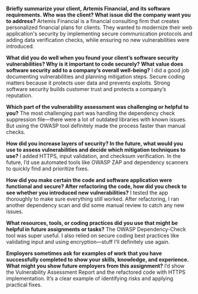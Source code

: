 **Briefly summarize your client, Artemis Financial, and its software requirements. Who was the client? What issue did the company want you to address?**
Artemis Financial is a financial consulting firm that creates personalized financial plans for clients. They wanted to modernize their web application's security by implementing secure communication protocols and adding data verification checks, while ensuring no new vulnerabilities were introduced.

**What did you do well when you found your client’s software security vulnerabilities? Why is it important to code securely? What value does software security add to a company’s overall well-being?**
I did a good job documenting vulnerabilities and planning mitigation steps. Secure coding matters because it protects user data and prevents exploits. Strong software security builds customer trust and protects a company’s reputation.

**Which part of the vulnerability assessment was challenging or helpful to you?**
The most challenging part was handling the dependency check suppression file—there were a lot of outdated libraries with known issues. But using the OWASP tool definitely made the process faster than manual checks.

**How did you increase layers of security? In the future, what would you use to assess vulnerabilities and decide which mitigation techniques to use?**
I added HTTPS, input validation, and checksum verification. In the future, I’d use automated tools like OWASP ZAP and dependency scanners to quickly find and prioritize fixes.

**How did you make certain the code and software application were functional and secure? After refactoring the code, how did you check to see whether you introduced new vulnerabilities?**
I tested the app thoroughly to make sure everything still worked. After refactoring, I ran another dependency scan and did some manual review to catch any new issues.

**What resources, tools, or coding practices did you use that might be helpful in future assignments or tasks?**
The OWASP Dependency-Check tool was super useful. I also relied on secure coding best practices like validating input and using encryption—stuff I’ll definitely use again.

**Employers sometimes ask for examples of work that you have successfully completed to show your skills, knowledge, and experience. What might you show future employers from this assignment?**
I’d show the Vulnerability Assessment Report and the refactored code with HTTPS implementation. It’s a clear example of identifying risks and applying practical fixes.
